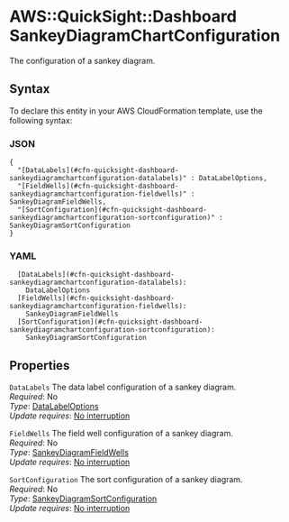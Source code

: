# AWS::QuickSight::Dashboard SankeyDiagramChartConfiguration<a name="aws-properties-quicksight-dashboard-sankeydiagramchartconfiguration"></a>

The configuration of a sankey diagram\.

## Syntax<a name="aws-properties-quicksight-dashboard-sankeydiagramchartconfiguration-syntax"></a>

To declare this entity in your AWS CloudFormation template, use the following syntax:

### JSON<a name="aws-properties-quicksight-dashboard-sankeydiagramchartconfiguration-syntax.json"></a>

```
{
  "[DataLabels](#cfn-quicksight-dashboard-sankeydiagramchartconfiguration-datalabels)" : DataLabelOptions,
  "[FieldWells](#cfn-quicksight-dashboard-sankeydiagramchartconfiguration-fieldwells)" : SankeyDiagramFieldWells,
  "[SortConfiguration](#cfn-quicksight-dashboard-sankeydiagramchartconfiguration-sortconfiguration)" : SankeyDiagramSortConfiguration
}
```

### YAML<a name="aws-properties-quicksight-dashboard-sankeydiagramchartconfiguration-syntax.yaml"></a>

```
  [DataLabels](#cfn-quicksight-dashboard-sankeydiagramchartconfiguration-datalabels): 
    DataLabelOptions
  [FieldWells](#cfn-quicksight-dashboard-sankeydiagramchartconfiguration-fieldwells): 
    SankeyDiagramFieldWells
  [SortConfiguration](#cfn-quicksight-dashboard-sankeydiagramchartconfiguration-sortconfiguration): 
    SankeyDiagramSortConfiguration
```

## Properties<a name="aws-properties-quicksight-dashboard-sankeydiagramchartconfiguration-properties"></a>

`DataLabels`  <a name="cfn-quicksight-dashboard-sankeydiagramchartconfiguration-datalabels"></a>
The data label configuration of a sankey diagram\.  
*Required*: No  
*Type*: [DataLabelOptions](aws-properties-quicksight-dashboard-datalabeloptions.md)  
*Update requires*: [No interruption](https://docs.aws.amazon.com/AWSCloudFormation/latest/UserGuide/using-cfn-updating-stacks-update-behaviors.html#update-no-interrupt)

`FieldWells`  <a name="cfn-quicksight-dashboard-sankeydiagramchartconfiguration-fieldwells"></a>
The field well configuration of a sankey diagram\.  
*Required*: No  
*Type*: [SankeyDiagramFieldWells](aws-properties-quicksight-dashboard-sankeydiagramfieldwells.md)  
*Update requires*: [No interruption](https://docs.aws.amazon.com/AWSCloudFormation/latest/UserGuide/using-cfn-updating-stacks-update-behaviors.html#update-no-interrupt)

`SortConfiguration`  <a name="cfn-quicksight-dashboard-sankeydiagramchartconfiguration-sortconfiguration"></a>
The sort configuration of a sankey diagram\.  
*Required*: No  
*Type*: [SankeyDiagramSortConfiguration](aws-properties-quicksight-dashboard-sankeydiagramsortconfiguration.md)  
*Update requires*: [No interruption](https://docs.aws.amazon.com/AWSCloudFormation/latest/UserGuide/using-cfn-updating-stacks-update-behaviors.html#update-no-interrupt)